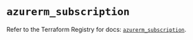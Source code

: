 # `azurerm_subscription`

Refer to the Terraform Registry for docs: [`azurerm_subscription`](https://registry.terraform.io/providers/hashicorp/azurerm/4.21.1/docs/resources/subscription).
